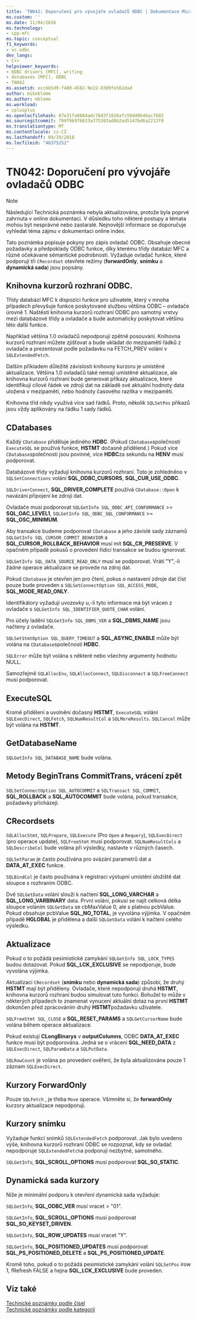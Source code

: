 ```yaml
---
title: 'TN042: Doporučení pro vývojáře ovladačů ODBC | Dokumentace Microsoftu'
ms.custom: ''
ms.date: 11/04/2016
ms.technology:
- cpp-mfc
ms.topic: conceptual
f1_keywords:
- vc.odbc
dev_langs:
- C++
helpviewer_keywords:
- ODBC drivers [MFC], writing
- databases [MFC], ODBC
- TN042
ms.assetid: ecc6b5d9-f480-4582-9e22-8309fe561dad
author: mikeblome
ms.author: mblome
ms.workload:
- cplusplus
ms.openlocfilehash: 87e31fa0884adc78d3f1026afc59dd0b46ac7602
ms.sourcegitcommit: 799f9b976623a375203ad8b2ad5147bd6a2212f0
ms.translationtype: MT
ms.contentlocale: cs-CZ
ms.lasthandoff: 09/19/2018
ms.locfileid: "46375252"
---
```

# <a name="tn042-odbc-driver-developer-recommendations"></a>TN042: Doporučení pro vývojáře ovladačů ODBC

> [!NOTE]
>  Následující Technická poznámka nebyla aktualizována, protože byla poprvé zahrnuta v online dokumentaci. V důsledku toho některé postupy a témata mohou být nesprávné nebo zastaralé. Nejnovější informace se doporučuje vyhledat téma zájmu v dokumentaci online index.

Tato poznámka popisuje pokyny pro zápis ovladač ODBC. Obsahuje obecné požadavky a předpoklady ODBC funkce, díky kterému třídy databází MFC a různé očekávané sémantické podrobnosti. Vyžaduje ovladač funkce, které podporují tři `CRecordset` otevřete režimy (**forwardOnly**, **snímku** a **dynamická sada**) jsou popsány.

## <a name="odbcs-cursor-library"></a>Knihovna kurzorů rozhraní ODBC.

Třídy databází MFC k dispozici funkce pro uživatele, který v mnoha případech převyšuje funkce poskytované službou většina ODBC – ovladače úrovně 1. Naštěstí knihovna kurzorů rozhraní ODBC pro samotný vrstvy mezi databázové třídy a ovladače a bude automaticky poskytovat většinu této další funkce.

Například většina 1.0 ovladačů nepodporují zpětně posouvání. Knihovna kurzorů rozhraní můžete zjišťovat a bude ukládat do mezipaměti řádků z ovladače a prezentovat podle požadavku na FETCH_PREV volání v `SQLExtendedFetch`.

Dalším příkladem důležité závislosti knihovny kurzoru je umístěné aktualizace. Většina 1.0 ovladačů také nemají umístěné aktualizace, ale knihovna kurzorů rozhraní bude generovat příkazy aktualizace, které identifikují cílové řádek ve zdroji dat na základě své aktuální hodnoty data uložená v mezipaměti, nebo hodnoty časového razítka v mezipaměti.

Knihovna tříd nikdy využívá více sad řádků. Proto, několik `SQLSetPos` příkazů jsou vždy aplikovány na řádku 1 sady řádků.

## <a name="cdatabases"></a>CDatabases

Každý `CDatabase` přiděluje jediného **HDBC**. (Pokud `CDatabase`společnosti `ExecuteSQL` se používá funkce, **HSTMT** dočasně přidělené.) Pokud více `CDatabase`společnosti jsou povinné, více **HDBC**za sekundu na **HENV** musí podporovat.

Databázové třídy vyžadují knihovna kurzorů rozhraní. Toto je zohledněno v `SQLSetConnections` volání **SQL_ODBC_CURSORS**, **SQL_CUR_USE_ODBC**.

`SQLDriverConnect`, **SQL_DRIVER_COMPLETE** používá `CDatabase::Open` k navázání připojení ke zdroji dat.

Ovladače musí podporovat `SQLGetInfo SQL_ODBC_API_CONFORMANCE`  >=  **SQL_OAC_LEVEL1**, `SQLGetInfo SQL_ODBC_SQL_CONFORMANCE`  >=  **SQL_OSC_MINIMUM**.

Aby transakce budeme podporovat `CDatabase` a jeho závislé sady záznamů `SQLGetInfo SQL_CURSOR_COMMIT_BEHAVIOR` a **SQL_CURSOR_ROLLBACK_BEHAVIOR** musí mít **SQL_CR_PRESERVE**. V opačném případě pokusů o provedení řídicí transakce se budou ignorovat.

`SQLGetInfo SQL_DATA_SOURCE_READ_ONLY` musí se podporovat. Vrátí "Y",-li žádné operace aktualizace se provede na zdroj dat.

Pokud `CDatabase` je otevřen jen pro čtení, pokus o nastavení zdroje dat číst pouze bude proveden s `SQLSetConnectOption SQL_ACCESS_MODE`, **SQL_MODE_READ_ONLY**.

Identifikátory vyžadují uvozovky u,-li tyto informace má být vrácen z ovladače s `SQLGetInfo SQL_IDENTIFIER_QUOTE_CHAR` volání.

Pro účely ladění `SQLGetInfo SQL_DBMS_VER` a **SQL_DBMS_NAME** jsou načteny z ovladače.

`SQLSetStmtOption SQL_QUERY_TIMEOUT` a **SQL_ASYNC_ENABLE** může být volána na `CDatabase`společnosti **HDBC**.

`SQLError` může být volána s některé nebo všechny argumenty hodnotu NULL.

Samozřejmě `SQLAllocEnv`, `SQLAllocConnect`, `SQLDisconnect` a `SQLFreeConnect` musí podporovat.

## <a name="executesql"></a>ExecuteSQL

Kromě přidělení a uvolnění dočasný **HSTMT**, `ExecuteSQL` volání `SQLExecDirect`, `SQLFetch`, `SQLNumResultCol` a `SQLMoreResults`. `SQLCancel` může být volána na **HSTMT**.

## <a name="getdatabasename"></a>GetDatabaseName

`SQLGetInfo SQL_DATABASE_NAME` bude volána.

## <a name="begintrans-committrans-rollback"></a>Metody BeginTrans CommitTrans, vrácení zpět

`SQLSetConnectOption SQL_AUTOCOMMIT` a `SQLTransact SQL_COMMIT`, **SQL_ROLLBACK** a **SQL_AUTOCOMMIT** bude volána, pokud transakce, požadavky přicházejí.

## <a name="crecordsets"></a>CRecordsets

`SQLAllocStmt`, `SQLPrepare`, `SQLExecute` (Pro `Open` a `Requery`), `SQLExecDirect` (pro operace update), `SQLFreeStmt` musí podporovat. `SQLNumResultCols` a `SQLDescribeCol` bude volána při výsledky, nastavte v různých časech.

`SQLSetParam` je často používána pro svázání parametrů dat a **DATA_AT_EXEC** funkce.

`SQLBindCol` je často používána k registraci výstupní umístění úložiště dat sloupce s rozhraním ODBC.

Dvě `SQLGetData` volání slouží k načtení **SQL_LONG_VARCHAR** a **SQL_LONG_VARBINARY** data. První volání, pokusí se najít celková délka sloupce voláním `SQLGetData` se cbMaxValue 0, ale s platnou pcbValue. Pokud obsahuje pcbValue **SQL_NO_TOTAL**, je vyvolána výjimka. V opačném případě **HGLOBAL** je přidělena a další `SQLGetData` volání k načtení celého výsledku.

## <a name="updating"></a>Aktualizace

Pokud o to požádá pesimistické zamykání `SQLGetInfo SQL_LOCK_TYPES` budou dotazovat. Pokud **SQL_LCK_EXCLUSIVE** se nepodporuje, bude vyvolána výjimka.

Aktualizaci `CRecordset` (**snímku** nebo **dynamická sada**) způsobí, že druhý **HSTMT** mají být přiděleny. Ovladače, které nepodporují druhá **HSTMT**, knihovna kurzorů rozhraní budou simulovat tuto funkci. Bohužel to může v některých případech to znamenat vynucení aktuální dotaz na první **HSTMT** dokončen před zpracováním druhý **HSTMT**požadavku uživatele.

`SQLFreeStmt SQL_CLOSE` a **SQL_RESET_PARAMS** a `SQLGetCursorName` bude volána během operace aktualizace.

Pokud existují **CLongBinarys** v **outputColumns**, ODBC **DATA_AT_EXEC** funkce musí být podporována. Jedná se o vrácení **SQL_NEED_DATA** z `SQLExecDirect`, `SQLParamData` a `SQLPutData`.

`SQLRowCount` je volána po provedení ověření, že byla aktualizována pouze 1 záznam `SQLExecDirect`.

## <a name="forwardonly-cursors"></a>Kurzory ForwardOnly

Pouze `SQLFetch` , je třeba `Move` operace. Všimněte si, že **forwardOnly** kurzory aktualizace nepodporují.

## <a name="snapshot-cursors"></a>Kurzory snímku

Vyžaduje funkcí snímků `SQLExtendedFetch` podporovat. Jak bylo uvedeno výše, knihovna kurzorů rozhraní ODBC se rozpoznat, kdy se ovladač nepodporuje `SQLExtendedFetch`a podporují nezbytné, samotného.

`SQLGetInfo`, **SQL_SCROLL_OPTIONS** musí podporovat **SQL_SO_STATIC**.

## <a name="dynaset-cursors"></a>Dynamická sada kurzory

Níže je minimální podporu k otevření dynamická sada vyžaduje:

`SQLGetInfo`, **SQL_ODBC_VER** musí vracet > "01".

`SQLGetInfo`, **SQL_SCROLL_OPTIONS** musí podporovat **SQL_SO_KEYSET_DRIVEN**.

`SQLGetInfo`, **SQL_ROW_UPDATES** musí vracet "Y".

`SQLGetInfo`, **SQL_POSITIONED_UPDATES** musí podporovat **SQL_PS_POSITIONED_DELETE** a **SQL_PS_POSITIONED_UPDATE**.

Kromě toho, pokud o to požádá pesimistické zamykání volání `SQLSetPos` irow 1, fRefresh FALSE a hejna **SQL_LCK_EXCLUSIVE** bude proveden.

## <a name="see-also"></a>Viz také

[Technické poznámky podle čísel](../mfc/technical-notes-by-number.md)<br/>
[Technické poznámky podle kategorií](../mfc/technical-notes-by-category.md)

